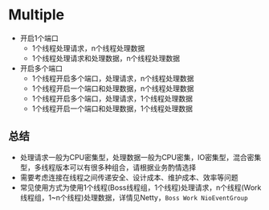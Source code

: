 # Multiple

* 开启1个端口
  * 1个线程处理请求，n个线程处理数据
  * 1个线程处理请求和处理数据，n个线程处理数据
* 开启多个端口
  * 1个线程开启多个端口，处理请求，n个线程处理数据
  * 1个线程开启一个端口和处理数据，n个线程处理数据
  * 1个线程开启多个端口，处理请求，1个线程处理数据
  * 1个线程开启一个端口和处理数据，1个线程处理数据

## 总结

* 处理请求一般为CPU密集型，处理数据一般为CPU密集，IO密集型，混合密集型，多线程版本可以有很多种组合，请根据业务酌情选择
* 需要考虑连接在线程之间传递安全、设计成本、维护成本、效率等问题
* 常见使用方式为使用1个线程(Boss线程组，1个线程)处理请求，n个线程(Work线程组，1~n个线程)处理数据，详情见Netty，`Boss Work NioEventGroup`
